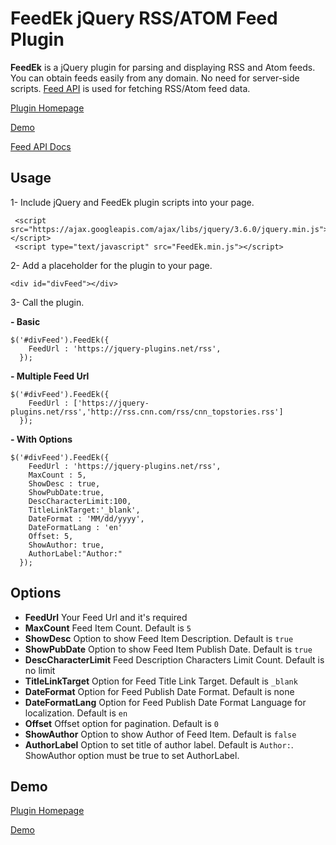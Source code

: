 FeedEk jQuery RSS/ATOM Feed Plugin
======

**FeedEk** is a jQuery plugin for parsing and displaying RSS and Atom feeds. You can obtain feeds easily from any domain. No need for server-side scripts. [Feed API](https://jquery-plugins.net/feed-api) is used for fetching RSS/Atom feed data.

[Plugin Homepage](https://jquery-plugins.net/FeedEk/FeedEk.html)

[Demo](https://jquery-plugins.net/FeedEk/FeedEk_demo.html)

[Feed API Docs](https://jquery-plugins.net/feed-api)

 
## Usage
1- Include jQuery and FeedEk plugin scripts into your page.

     <script src="https://ajax.googleapis.com/ajax/libs/jquery/3.6.0/jquery.min.js"></script>
     <script type="text/javascript" src="FeedEk.min.js"></script>

2- Add a placeholder for the plugin to your page.

    <div id="divFeed"></div>

3- Call the plugin.

**- Basic**

    $('#divFeed').FeedEk({
        FeedUrl : 'https://jquery-plugins.net/rss',
      });

**- Multiple Feed Url**

    $('#divFeed').FeedEk({
        FeedUrl : ['https://jquery-plugins.net/rss','http://rss.cnn.com/rss/cnn_topstories.rss']
      });

**- With Options**

    $('#divFeed').FeedEk({
        FeedUrl : 'https://jquery-plugins.net/rss',
        MaxCount : 5,
        ShowDesc : true,
        ShowPubDate:true,
        DescCharacterLimit:100,
        TitleLinkTarget:'_blank',
        DateFormat : 'MM/dd/yyyy',
        DateFormatLang : 'en'
        Offset: 5,
        ShowAuthor: true,
        AuthorLabel:"Author:"
      });


## Options

- **FeedUrl**
  Your Feed Url and it's required
- **MaxCount**
  Feed Item Count. Default is `5`
- **ShowDesc**
  Option to show Feed Item Description. Default is `true`
- **ShowPubDate**
  Option to show Feed Item Publish Date. Default is `true`
- **DescCharacterLimit**
  Feed Description Characters Limit Count. Default is no limit
- **TitleLinkTarget**
  Option for Feed Title Link Target. Default is `_blank`
- **DateFormat**
  Option for Feed Publish Date Format. Default is none
- **DateFormatLang**
  Option for Feed Publish Date Format Language for localization. Default is `en`
- **Offset**
  Offset option for pagination. Default is `0`
- **ShowAuthor**
  Option to show Author of Feed Item. Default is `false`
- **AuthorLabel**
  Option to set title of author label. Default is `Author:`. ShowAuthor option must be true to set AuthorLabel.

## Demo

[Plugin Homepage](https://jquery-plugins.net/FeedEk/FeedEk.html)

[Demo](https://jquery-plugins.net/FeedEk/FeedEk_demo.html) 

